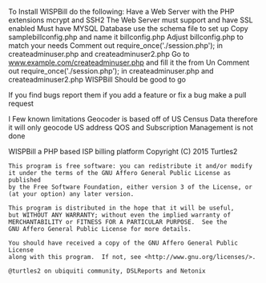 To Install WISPBill do the following: 
Have a Web Server with the PHP extensions mcrypt and SSH2 
The Web Server must support and have SSL enabled 
Must have MYSQL Database use the schema file to set up 
Copy samplebillconfig.php and name it billconfig.php
Adjust billconfig.php to match your needs 
Comment out require_once('./session.php'); in createadminuser.php and createadminuser2.php
Go to www.example.com/createadminuser.php and fill it the from
Un Comment out require_once('./session.php'); in createadminuser.php and createadminuser2.php
WISPBill Should be good to go


If  you find bugs report them if you add a feature or fix a bug make a pull request

I Few known limitations 
Geocoder is based off of US Census Data therefore it will only geocode US address 
QOS and Subscription Management is not done 

WISPBill a PHP based ISP billing platform
    Copyright (C) 2015  Turtles2

    This program is free software: you can redistribute it and/or modify
    it under the terms of the GNU Affero General Public License as published
    by the Free Software Foundation, either version 3 of the License, or
    (at your option) any later version.

    This program is distributed in the hope that it will be useful,
    but WITHOUT ANY WARRANTY; without even the implied warranty of
    MERCHANTABILITY or FITNESS FOR A PARTICULAR PURPOSE.  See the
    GNU Affero General Public License for more details.

    You should have received a copy of the GNU Affero General Public License
    along with this program.  If not, see <http://www.gnu.org/licenses/>.

	@turtles2 on ubiquiti community, DSLReports and Netonix 